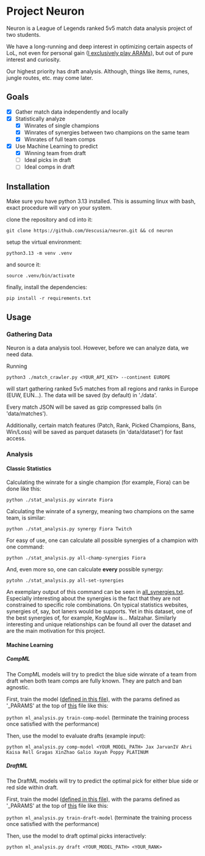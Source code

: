 # Project Neuron
Neuron is a League of Legends ranked 5v5 match data analysis project of two students.

We have a long-running and deep interest in optimizing certain aspects of LoL,
not even for personal gain ([I exclusively play ARAMs](https://op.gg/lol/summoners/euw/Vescusia-42069)),
but out of pure interest and curiosity.

Our highest priority has draft analysis. Although, things like items, runes, jungle routes, etc. may come later. 

## Goals
* [x] Gather match data independently and locally 
* [x] Statistically analyze
  * [x] Winrates of single champions
  * [x] Winrates of synergies between two champions on the same team
  * [x] Winrates of full team comps
* [x] Use Machine Learning to predict
  * [x] Winning team from draft
  * [ ] Ideal picks in draft
  * [ ] Ideal comps in draft

## Installation
Make sure you have python 3.13 installed.
This is assuming linux with bash, exact procedure will vary on your system.

clone the repository and cd into it: 

``git clone https://github.com/Vescusia/neuron.git && cd neuron``

setup the virtual environment: 

``python3.13 -m venv .venv``

and source it: 

``source .venv/bin/activate``

finally, install the dependencies: 

``pip install -r requirements.txt``

## Usage
### Gathering Data
Neuron is a data analysis tool. However, before we can analyze data, we need data.

Running

``python3 ./match_crawler.py <YOUR_API_KEY> --continent EUROPE``

will start gathering ranked 5v5 matches from all regions and ranks in Europe (EUW, EUN...).
The data will be saved (by default) in './data'.

Every match JSON will be saved as gzip compressed balls (in 'data/matches').

Additionally, certain match features (Patch, Rank, Picked Champions, Bans, Win/Loss)
will be saved as parquet datasets (in 'data/dataset') for fast access.

### Analysis
#### Classic Statistics
Calculating the winrate for a single champion (for example, Fiora) can be done like this:

``python ./stat_analysis.py winrate Fiora``

Calculating the winrate of a synergy, meaning two champions on the same team, is similar:

``python ./stat_analysis.py synergy Fiora Twitch``

For easy of use, one can calculate all possible synergies of a champion with one command:

``python ./stat_analysis.py all-champ-synergies Fiora``

And, even more so, one can calculate **every** possible synergy: 

``pytohn ./stat_analysis.py all-set-synergies``

An exemplary output of this command can be seen in [all_synergies.txt](all_synergies.txt).
Especially interesting about the synergies is the fact that they are not constrained to specific role combinations. 
On typical statistics websites, synergies of, say, bot laners would be supports.
Yet in this dataset, one of the best synergies of, for example, KogMaw is... Malzahar. 
Similarly interesting and unique relationships can be found all over the dataset and are the main motivation for this project.

#### Machine Learning
##### CompML
The CompML models will try to predict the blue side winrate of a team from draft when both team comps are fully known.
They are patch and ban agnostic.

First, train the model ([defined in this file](analysis/comp_ml/model.py)), 
with the params defined as '_PARAMS' at the top of [this](analysis/comp_ml/train_model.py) file like this:

``python ml_analysis.py train-comp-model`` (terminate the training process once satisfied with the performance)

Then, use the model to evaluate drafts (example input):

``python ml_analysis.py comp-model <YOUR_MODEL_PATH> Jax JarvanIV Ahri Kaisa Rell Gragas XinZhao Galio Xayah Poppy PLATINUM``

##### DraftML
The DraftML models will try to predict the optimal pick for either blue side or red side within draft. 

First, train the model ([defined in this file](analysis/draft_ml/model.py)), 
with the params defined as '_PARAMS' at the top of [this](analysis/draft_ml/train_model.py) file like this:

``python ml_analysis.py train-draft-model`` (terminate the training process once satisfied with the performance)

Then, use the model to draft optimal picks interactively:

``python ml_analysis.py draft <YOUR_MODEL_PATH> <YOUR_RANK>``
